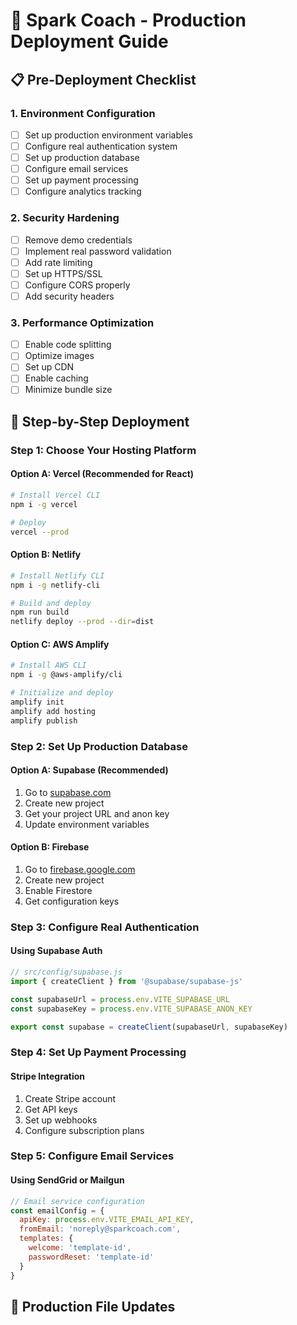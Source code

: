 # 🚀 Spark Coach - Production Deployment Guide

## 📋 Pre-Deployment Checklist

### 1. Environment Configuration
- [ ] Set up production environment variables
- [ ] Configure real authentication system
- [ ] Set up production database
- [ ] Configure email services
- [ ] Set up payment processing
- [ ] Configure analytics tracking

### 2. Security Hardening
- [ ] Remove demo credentials
- [ ] Implement real password validation
- [ ] Add rate limiting
- [ ] Set up HTTPS/SSL
- [ ] Configure CORS properly
- [ ] Add security headers

### 3. Performance Optimization
- [ ] Enable code splitting
- [ ] Optimize images
- [ ] Set up CDN
- [ ] Enable caching
- [ ] Minimize bundle size

## 🔧 Step-by-Step Deployment

### Step 1: Choose Your Hosting Platform

#### Option A: Vercel (Recommended for React)
```bash
# Install Vercel CLI
npm i -g vercel

# Deploy
vercel --prod
```

#### Option B: Netlify
```bash
# Install Netlify CLI
npm i -g netlify-cli

# Build and deploy
npm run build
netlify deploy --prod --dir=dist
```

#### Option C: AWS Amplify
```bash
# Install AWS CLI
npm i -g @aws-amplify/cli

# Initialize and deploy
amplify init
amplify add hosting
amplify publish
```

### Step 2: Set Up Production Database

#### Option A: Supabase (Recommended)
1. Go to [supabase.com](https://supabase.com)
2. Create new project
3. Get your project URL and anon key
4. Update environment variables

#### Option B: Firebase
1. Go to [firebase.google.com](https://firebase.google.com)
2. Create new project
3. Enable Firestore
4. Get configuration keys

### Step 3: Configure Real Authentication

#### Using Supabase Auth
```javascript
// src/config/supabase.js
import { createClient } from '@supabase/supabase-js'

const supabaseUrl = process.env.VITE_SUPABASE_URL
const supabaseKey = process.env.VITE_SUPABASE_ANON_KEY

export const supabase = createClient(supabaseUrl, supabaseKey)
```

### Step 4: Set Up Payment Processing

#### Stripe Integration
1. Create Stripe account
2. Get API keys
3. Set up webhooks
4. Configure subscription plans

### Step 5: Configure Email Services

#### Using SendGrid or Mailgun
```javascript
// Email service configuration
const emailConfig = {
  apiKey: process.env.VITE_EMAIL_API_KEY,
  fromEmail: 'noreply@sparkcoach.com',
  templates: {
    welcome: 'template-id',
    passwordReset: 'template-id'
  }
}
```

## 📁 Production File Updates